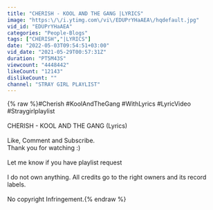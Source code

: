```yaml
---
title: "CHERISH - KOOL AND THE GANG |LYRICS"
image: "https:\/\/i.ytimg.com\/vi\/EDUPrYHaAEA\/hqdefault.jpg"
vid_id: "EDUPrYHaAEA"
categories: "People-Blogs"
tags: ["CHERISH","|LYRICS"]
date: "2022-05-03T09:54:51+03:00"
vid_date: "2021-05-29T00:57:31Z"
duration: "PT5M43S"
viewcount: "4448442"
likeCount: "12143"
dislikeCount: ""
channel: "STRAY GIRL PLAYLIST"
---
```

{% raw %}#Cherish #KoolAndTheGang #WithLyrics #LyricVideo #Straygirlplaylist<br /> <br />CHERISH - KOOL AND THE GANG (Lyrics)<br /><br />Like, Comment and Subscribe. <br />Thank you for watching :)<br /><br />Let me know if you have playlist request<br /><br />I do not own anything. All credits go to the right owners and its record labels. <br /><br />No copyright Infringement.{% endraw %}
